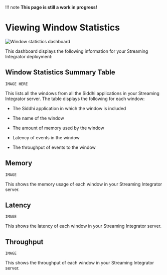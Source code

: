 !!! note
    **This page is still a work in progress!**
    
# Viewing Window Statistics

![Window statistics dashboard]({{base_path}}/assets/img/streaming/streaming-integrator-grafana-dashboard/window_statistics_dashboard.png)

This dashboard displays the following information for your Streaming Integrator deployment:

## Window Statistics Summary Table

```IMAGE HERE```

This lists all the windows from all the Siddhi applications in your Streaming Integrator server. The table displays the following for each window:

- The Siddhi application in which the window is included

- The name of the window

- The amount of memory used by the window

- Latency of events in the window

- The throughput of events to the window
   
## Memory

```IMAGE```

This shows the memory usage of each window in your Streaming Integrator server.

## Latency

```IMAGE```

This shows the latency of each window in your Streaming Integrator server.

## Throughput

```IMAGE```

This shows the throughput of each window in your Streaming Integrator server.